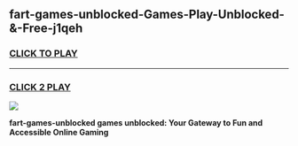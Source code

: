 
## fart-games-unblocked-Games-Play-Unblocked-&-Free-j1qeh
<h3>
<a href="https://premium76.site?title=fart-games-unblocked&ref=24A">CLICK TO PLAY</a></h3>
<hr>

<h3>
<a href="https://premium76.site?title=fart-games-unblocked&ref=24A">CLICK 2 PLAY</a>
  
</h3>

<a href="https://premium76.site?title=fart-games-unblocked&ref=24A"><img src="https://clearcache.store/games.png"></a>


**fart-games-unblocked games unblocked: Your Gateway to Fun and Accessible Online Gaming**
